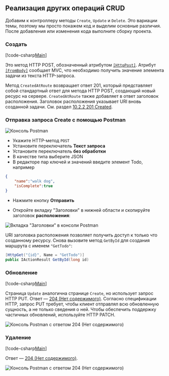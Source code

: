 ## <a name="implement-the-other-crud-operations"></a>Реализация других операций CRUD

Добавим к контроллеру методы `Create`, `Update` и `Delete`. Это вариации темы, поэтому мы просто покажем код и выделим основные различия. После добавления или изменения кода выполните сборку проекта.

### <a name="create"></a>Создать

[!code-csharp[Main](../../tutorials/first-web-api/sample/TodoApi/Controllers/TodoController.cs?name=snippet_Create)]

Это метод HTTP POST, обозначенный атрибутом [`[HttpPost]`](/aspnet/core/api/microsoft.aspnetcore.mvc.httppostattribute). Атрибут [`[FromBody]`](/aspnet/core/api/microsoft.aspnetcore.mvc.frombodyattribute) сообщает MVC, что необходимо получить значение элемента задачи из текста HTTP-запроса.

Метод `CreatedAtRoute` возвращает ответ 201, который представляет собой стандартный ответ для метода HTTP POST, создающий новый ресурс на сервере. `CreatedAtRoute` также добавляет в ответ заголовок расположения. Заголовок расположения указывает URI вновь созданной задачи. См. раздел [10.2.2 201 Created](http://www.w3.org/Protocols/rfc2616/rfc2616-sec10.html).

### <a name="use-postman-to-send-a-create-request"></a>Отправка запроса Create с помощью Postman

![Консоль Postman](../../tutorials/first-web-api/_static/pmc.png)

* Укажите HTTP-метод `POST`
* Установите переключатель **Текст запроса**
* Установите переключатель **без обработки**
* В качестве типа выберите JSON
* В редакторе пар ключей и значений введите элемент Todo, например 

```json
{
    "name":"walk dog",
    "isComplete":true
}
```

* Нажмите кнопку **Отправить**

* Откройте вкладку "Заголовки" в нижней области и скопируйте заголовок **расположения**:

![Вкладка "Заголовки" в консоли Postman](../../tutorials/first-web-api/_static/pmget.png)

URI заголовка расположения позволяет получить доступ к только что созданному ресурсу. Снова вызовите метод `GetById` для создания маршрута с именем `"GetTodo"`:

```csharp
[HttpGet("{id}", Name = "GetTodo")]
public IActionResult GetById(long id)
```

### <a name="update"></a>Обновление

[!code-csharp[Main](../../tutorials/first-web-api/sample/TodoApi/Controllers/TodoController.cs?name=snippet_Update)]

Страница `Update` аналогична странице `Create`, но использует запрос HTTP PUT. Ответ — [204 (Нет содержимого)](http://www.w3.org/Protocols/rfc2616/rfc2616-sec9.html). Согласно спецификации HTTP, запрос PUT требует, чтобы клиент отправлял всю обновленную сущность, а не только сведения о ней. Чтобы обеспечить поддержку частичных обновлений, используйте HTTP PATCH.

![Консоль Postman с ответом 204 (Нет содержимого)](../../tutorials/first-web-api/_static/pmcput.png)

### <a name="delete"></a>Удаление

[!code-csharp[Main](../../tutorials/first-web-api/sample/TodoApi/Controllers/TodoController.cs?name=snippet_Delete)]

Ответ — [204 (Нет содержимого)](http://www.w3.org/Protocols/rfc2616/rfc2616-sec9.html).

![Консоль Postman с ответом 204 (Нет содержимого)](../../tutorials/first-web-api/_static/pmd.png)
